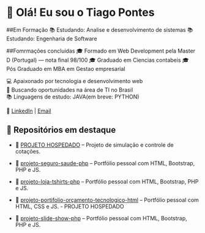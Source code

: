 # 👋 Olá! Eu sou o Tiago Pontes

##Em Formação
📚 Estudando: Analise e desenvolvimento de sistemas
📚 Estudando: Engenharia de Software

##Fomrmações concluidas
🎓 Formado em Web Development pela Master D (Portugal) — nota final 98/100
🎓 Graduado em Ciencias contabeis 
🎓 Pós Graduado em MBA em Gestao empresarial

💻 Apaixonado por tecnologia e desenvolvimento web  
📍 Buscando oportunidades na área de TI no Brasil  
📚 Linguagens de estudo: JAVA(em breve: PYTHON)

🔗 [LinkedIn](https://www.linkedin.com/in/tiago-pontes-5030b3191/) | [Email](tithobatera2014@gmail.com)

## 💼 Repositórios em destaque

- 📁 [PROJETO HOSPEDADO](https://meuportifolio-1.netlify.app/) – Projeto de simulação e controle de cotações.

- 📁 [projeto-seguro-saude-php](https://github.com/tithobatera/seguro-saude-php) – Portfólio pessoal com HTML, Bootstrap, PHP e JS.
- 📁 [projeto-loja-tshirts-php](https://github.com/tithobatera/loja-t-shirts-php) – Portfólio pessoal com HTML, Bootstrap, PHP e JS.
- 📁 [projeto-portifolio-orçamento-tecnologico-html](https://github.com/tithobatera/portifolio-orcamento-html) – Portfólio pessoal com HTML, CSS e JS. - PROJETO HOSPEDADO
- 📁 [projeto-slide-show-php](https://github.com/tithobatera/portifolio-orcamento-html) – Portfólio pessoal com HTML, Bootstrap, PHP e JS.
  
